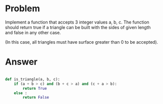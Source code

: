 # Problem

Implement a function that accepts 3 integer values a, b, c. The function should return true if a triangle can be built with the sides of given length and false in any other case.

(In this case, all triangles must have surface greater than 0 to be accepted).

# Answer 

```python

def is_triangle(a, b, c):
    if (a + b > c) and (b + c > a) and (c + a > b):
        return True 
    else :
        return False

```
